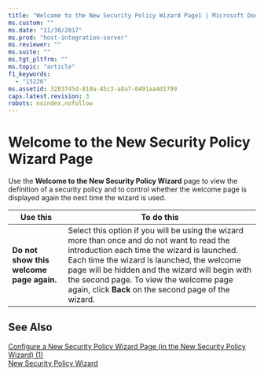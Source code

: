 ```yaml
---
title: "Welcome to the New Security Policy Wizard Page1 | Microsoft Docs"
ms.custom: ""
ms.date: "11/30/2017"
ms.prod: "host-integration-server"
ms.reviewer: ""
ms.suite: ""
ms.tgt_pltfrm: ""
ms.topic: "article"
f1_keywords: 
  - "15226"
ms.assetid: 3283745d-810a-45c3-a8a7-0491aa4d1799
caps.latest.revision: 3
robots: noindex,nofollow
---
```

# Welcome to the New Security Policy Wizard Page
Use the **Welcome to the New Security Policy Wizard** page to view the definition of a security policy and to control whether the welcome page is displayed again the next time the wizard is used.  
  
|Use this|To do this|  
|--------------|----------------|  
|**Do not show this welcome page again.**|Select this option if you will be using the wizard more than once and do not want to read the introduction each time the wizard is launched. Each time the wizard is launched, the welcome page will be hidden and the wizard will begin with the second page. To view the welcome page again, click **Back** on the second page of the wizard.|  
  
## See Also  
 [Configure a New Security Policy Wizard Page (in the New Security Policy Wizard) (1)](../core/7da59f96-abab-4785-b9c3-8bf456e296d7.md)   
 [New Security Policy Wizard](../core/new-security-policy-wizard2.md)